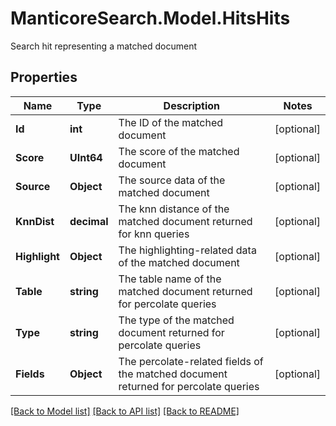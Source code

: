 # ManticoreSearch.Model.HitsHits
Search hit representing a matched document

## Properties

Name | Type | Description | Notes
------------ | ------------- | ------------- | -------------
**Id** | **int** | The ID of the matched document | [optional] 
**Score** | **UInt64** | The score of the matched document | [optional] 
**Source** | **Object** | The source data of the matched document | [optional] 
**KnnDist** | **decimal** | The knn distance of the matched document returned for knn queries | [optional] 
**Highlight** | **Object** | The highlighting-related data of the matched document | [optional] 
**Table** | **string** | The table name of the matched document returned for percolate queries | [optional] 
**Type** | **string** | The type of the matched document returned for percolate queries | [optional] 
**Fields** | **Object** | The percolate-related fields of the matched document returned for percolate queries | [optional] 

[[Back to Model list]](../README.md#documentation-for-models) [[Back to API list]](../README.md#documentation-for-api-endpoints) [[Back to README]](../README.md)

